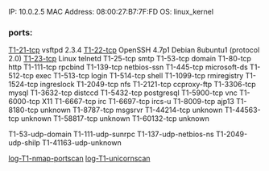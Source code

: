 IP: 10.0.2.5
MAC Address: 08:00:27:B7:7F:FD
OS: linux_kernel

### ports:
[T1-21-tcp](./T1-21-tcp.md) vsftpd 2.3.4
[T1-22-tcp](./T1-22-tcp.md) OpenSSH 4.7p1 Debian 8ubuntu1 (protocol 2.0)
[T1-23-tcp](./T1-23-tcp.md) Linux telnetd
T1-25-tcp smtp
T1-53-tcp domain
T1-80-tcp http
T1-111-tcp rpcbind
T1-139-tcp netbios-ssn
T1-445-tcp microsoft-ds
T1-512-tcp exec
T1-513-tcp login
T1-514-tcp shell
T1-1099-tcp rmiregistry
T1-1524-tcp ingreslock
T1-2049-tcp nfs
T1-2121-tcp ccproxy-ftp
T1-3306-tcp mysql
T1-3632-tcp distccd
T1-5432-tcp postgresql
T1-5900-tcp vnc
T1-6000-tcp X11
T1-6667-tcp irc
T1-6697-tcp ircs-u
T1-8009-tcp ajp13
T1-8180-tcp unknown
T1-8787-tcp msgsrvr
T1-44214-tcp unknown
T1-44563-tcp unknown
T1-58817-tcp unknown
T1-60132-tcp unknown

T1-53-udp-domain
T1-111-udp-sunrpc
T1-137-udp-netbios-ns
T1-2049-udp-shilp
T1-41163-udp-unknown

[log-T1-nmap-portscan](./log-T1-nmap-portscan.md)
[log-T1-unicornscan](./log-T1-unicornscan.md)